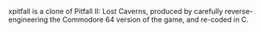 xpitfall is a clone of Pitfall II: Lost Caverns, produced by carefully reverse-engineering the Commodore 64 version of the game, and re-coded in C.
